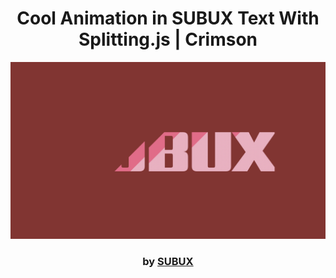 <div align="center">

# Cool Animation in SUBUX Text With Splitting.js | Crimson

<img src="admin/base.png">

### by <a href="https://github.com/python019">SUBUX</a>

</div>